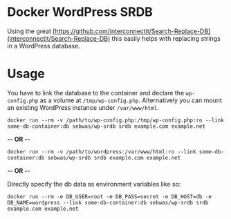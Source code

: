 # Docker WordPress SRDB
Using the great [https://github.com/interconnectit/Search-Replace-DB](interconnectit/Search-Replace-DB) this easily helps with replacing strings in a WordPress database.

# Usage
You have to link the database to the container and declare the `wp-config.php` as a volume at `/tmp/wp-config.php`. Alternatively you can mount an existing WordPress instance under `/var/www/html`.

```
docker run --rm -v /path/to/wp-config.php:/tmp/wp-config.php:ro --link some-db-container:db sebwas/wp-srdb srdb example.com example.net
```

**-- OR --**

```
docker run --rm -v /path/to/wordpress:/var/www/html:ro --link some-db-container:db sebwas/wp-srdb srdb example.com example.net
```

**-- OR --**

Directly specify the db data as environment variables like so:
```
docker run --rm -e DB_USER=root -e DB_PASS=secret -e DB_HOST=db -e DB_NAME=wordpress --link some-db-container:db sebwas/wp-srdb srdb example.com example.net
```
